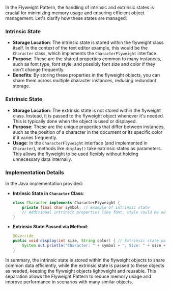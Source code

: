 In the Flyweight Pattern, the handling of intrinsic and extrinsic states is crucial for minimizing memory usage and ensuring efficient object management. Let's clarify how these states are managed:

### Intrinsic State

- **Storage Location**: The intrinsic state is stored within the flyweight class itself. In the context of the text editor example, this would be the `Character` class, which implements the `CharacterFlyweight` interface.
- **Purpose**: These are the shared properties common to many instances, such as font type, font style, and possibly font size and color if they don't change frequently.
- **Benefits**: By storing these properties in the flyweight objects, you can share them across multiple character instances, reducing redundant storage.

### Extrinsic State

- **Storage Location**: The extrinsic state is not stored within the flyweight class. Instead, it is passed to the flyweight object whenever it's needed. This is typically done when the object is used or displayed.
- **Purpose**: These are the unique properties that differ between instances, such as the position of a character in the document or its specific color if it varies frequently.
- **Usage**: In the `CharacterFlyweight` interface (and implemented in `Character`), methods like `display()` take extrinsic states as parameters. This allows the flyweight to be used flexibly without holding unnecessary data internally.

### Implementation Details

In the Java implementation provided:

- **Intrinsic State in `Character` Class**:
  ```java
  class Character implements CharacterFlyweight {
      private final char symbol; // Example of intrinsic state
      // Additional intrinsic properties like font, style could be added here
  }
  ```

- **Extrinsic State Passed via Method**:
  ```java
  @Override
  public void display(int size, String color) { // Extrinsic state passed here
      System.out.println("Character: " + symbol + ", Size: " + size + ", Color: " + color);
  }
  ```

In summary, the intrinsic state is stored within the flyweight objects to share common data efficiently, while the extrinsic state is passed to these objects as needed, keeping the flyweight objects lightweight and reusable. This separation allows the Flyweight Pattern to reduce memory usage and improve performance in scenarios with many similar objects.